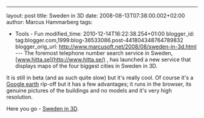 ---
layout: post
title: Sweden in 3D
date: 2008-08-13T07:38:00.002+02:00
author: Marcus Hammarberg
tags:
  - Tools - Fun
modified_time: 2010-12-14T16:22:38.254+01:00
blogger_id: tag:blogger.com,1999:blog-36533086.post-441804348764789832
blogger_orig_url: http://www.marcusoft.net/2008/08/sweden-in-3d.html ---
The foremost telephone
number search service in Sweden,
[www.hitta.se](http://www.hitta.se/) , has launched a new service that
displays maps of the four biggest cities in Sweden in 3D.

It is still in beta (and as such quite slow) but it's really cool. Of
course it's a [Google earth](http://earth.google.com/) rip-off but
it has a few advantages; it runs in the browser, its genuine pictures of
the buildings and no models and it's very high resolution.

Here you go - [Sweden in 3D](http://www.hitta.se/3d/3d_splash.aspx).
